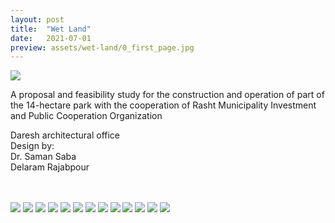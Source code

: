 ```yaml
---
layout: post
title:  "Wet Land"
date:   2021-07-01
preview: assets/wet-land/0_first_page.jpg
---
```


<img src='http://www.dellastudio.com/assets/wet-land/1_first_picture.jpg'/>

A proposal and feasibility study for the construction and operation of part of the 14-hectare park
with the cooperation of Rasht Municipality Investment and Public Cooperation Organization

Daresh architectural office <br>
Design by: <br>
Dr. Saman Saba <br>
Delaram Rajabpour <br><br><br>


<img src='http://www.dellastudio.com/assets/wet-land/002.jpg'/>
<img src='http://www.dellastudio.com/assets/wet-land/02.jpg'/>
<img src='http://www.dellastudio.com/assets/wet-land/2.jpg'/>
<img src='http://www.dellastudio.com/assets/wet-land/003.jpg'/>
<img src='http://www.dellastudio.com/assets/wet-land/03.jpg'/>
<img src='http://www.dellastudio.com/assets/wet-land/3.jpg'/>
<img src='http://www.dellastudio.com/assets/wet-land/004.jpg'/>
<img src='http://www.dellastudio.com/assets/wet-land/04.jpg'/>
<img src='http://www.dellastudio.com/assets/wet-land/4.jpg'/>
<img src='http://www.dellastudio.com/assets/wet-land/5.jpg'/>
<img src='http://www.dellastudio.com/assets/wet-land/6.jpg'/>
<img src='http://www.dellastudio.com/assets/wet-land/7.jpg'/>
<img src='http://www.dellastudio.com/assets/wet-land/8.jpg'/>

